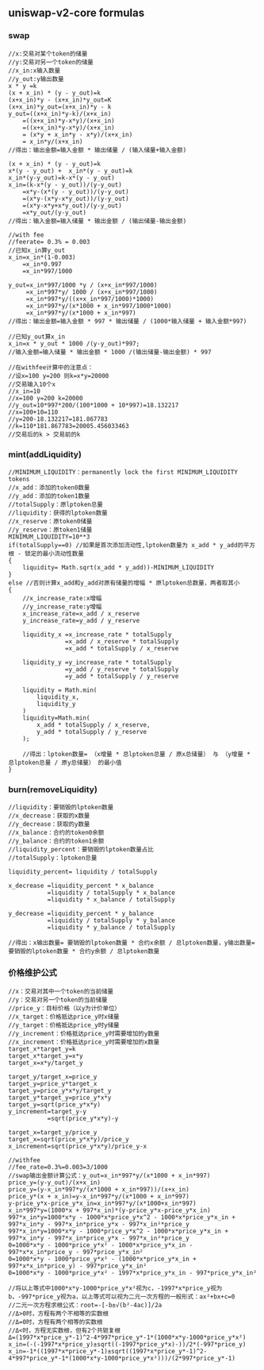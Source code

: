 ## uniswap-v2-core formulas
### swap
    //x:交易对某个token的储量
    //y:交易对另一个token的储量
    //x_in:x输入数量
    //y_out:y输出数量
    x * y =k
    (x + x_in) * (y - y_out)=k
    (x+x_in)*y - (x+x_in)*y_out=K
    (x+x_in)*y_out=(x+x_in)*y - k
    y_out=((x+x_in)*y-k)/(x+x_in)
        =((x+x_in)*y-x*y)/(x+x_in)
        =((x+x_in)*y-x*y)/(x+x_in)
        = (x*y + x_in*y - x*y)/(x+x_in)
        = x_in*y/(x+x_in)
    //得出：输出金额=输入金额 * 输出储量 / (输入储量+输入金额) 

    (x + x_in) * (y - y_out)=k
    x*(y - y_out) +  x_in*(y - y_out)=k
    x_in*(y-y_out)=k-x*(y - y_out)
    x_in=(k-x*(y - y_out))/(y-y_out)
        =x*y-(x*(y - y_out))/(y-y_out)
        =(x*y-(x*y-x*y_out))/(y-y_out)
        =(x*y-x*y+x*y_out)/(y-y_out)
        =x*y_out/(y-y_out)
    //得出：输入金额=输入储量 * 输出金额 / (输出储量-输出金额) 

    //with fee
    //feerate= 0.3% = 0.003
    //已知x_in算y_out    
    x_in=x_in*(1-0.003)
        =x_in*0.997
        =x_in*997/1000

    y_out=x_in*997/1000 *y / (x+x_in*997/1000)
         =x_in*997*y/ 1000 / (x+x_in*997/1000)
         =x_in*997*y/((x+x_in*997/1000)*1000)
         =x_in*997*y/(x*1000 + x_in*997/1000*1000)
         =x_in*997*y/(x*1000 + x_in*997)
    //得出：输出金额=输入金额 * 997 * 输出储量 / (1000*输入储量 + 输入金额*997) 

    //已知y_out算x_in
    x_in=x * y_out * 1000 /(y-y_out)*997;
    //输入金额=输入储量 * 输出金额 * 1000 /(输出储量-输出金额) * 997

    //在withfee计算中的注意点：
    //设x=100 y=200 则k=x*y=20000
    //交易输入10个x
    //x_in=10
    //x=100 y=200 k=20000
    //y_out=10*997*200/(100*1000 + 10*997)=18.132217
    //x=100+10=110
    //y=200-18.132217=181.867783
    //k=110*181.867783=20005.456033463 
    //交易后的k > 交易前的k

### mint(addLiquidity)
    //MINIMUM_LIQUIDITY：permanently lock the first MINIMUM_LIQUIDITY tokens
    //x_add：添加的token0数量
    //y_add：添加的token1数量
    //totalSupply：原lptoken总量
    //liquidity：获得的lptoken数量
    //x_reserve：原token0储量
    //y_reserve：原token1储量
    MINIMUM_LIQUIDITY=10**3
    if(totalSupply==0) //如果是首次添加流动性,lptoken数量为 x_add * y_add的平方根 - 锁定的最小流动性数量
    {
        liquidity= Math.sqrt(x_add * y_add))-MINIMUM_LIQUIDITY
    }
    else //否则计算x_add和y_add对原有储量的增幅 * 原lptoken总数量，两者取其小
    {
        //x_increase_rate:x增幅
        //y_increase_rate:y增幅
        x_increase_rate=x_add / x_reserve
        y_increase_rate=y_add / y_reserve

        liquidity_x =x_increase_rate * totalSupply
                    =x_add / x_reserve * totalSupply
                    =x_add * totalSupply / x_reserve

        liquidity_y =y_increase_rate * totalSupply        
                    =y_add / y_reserve * totalSupply
                    =y_add * totalSupply / y_reserve

        liquidity = Math.min(
            liquidity_x,
            liquidity_y
        )
        liquidity=Math.min(
            x_add * totalSupply / x_reserve,
            y_add * totalSupply / y_reserve
        );

        //得出：lptoken数量= （x增量 * 总lptoken总量 / 原x总储量） 与 （y增量 * 总lptoken总量 / 原y总储量） 的最小值
    }

### burn(removeLiquidity)
    //liquidity：要销毁的lptoken数量
    //x_decrease：获取的x数量
    //y_decrease：获取的y数量
    //x_balance：合约的token0余额
    //y_balance：合约的token1余额
    //liquidity_percent：要销毁的lptoken数量占比
    //totalSupply：lptoken总量

    liquidity_percent= liquidity / totalSupply

    x_decrease =liquidity_percent * x_balance
               =liquidity / totalSupply * x_balance
               =liquidity * x_balance / totalSupply 

    y_decrease =liquidity_percent * y_balance
               =liquidity / totalSupply * y_balance
               =liquidity * y_balance / totalSupply

    //得出：x输出数量= 要销毁的lptoken数量 * 合约x余额 / 总lptoken数量，y输出数量=要销毁的lptoken数量 * 合约y余额 / 总lptoken数量
    
### 价格维护公式
    //x：交易对其中一个token的当前储量
    //y：交易对另一个token的当前储量
    //price_y：目标价格（以y为计价单位）
    //x_target：价格抵达price_y时x储量
    //y_target：价格抵达price_y时y储量
    //y_increment：价格抵达price_y时需要增加的y数量
    //x_increment：价格抵达price_y时需要增加的x数量
    target_x*target_y=k
    target_x*target_y=x*y
    target_x=x*y/target_y    

    target_y/target_x=price_y
    target_y=price_y*target_x
    target_y=price_y*x*y/target_y
    target_y*target_y=price_y*x*y
    target_y=sqrt(price_y*x*y)
    y_increment=target_y-y
               =sqrt(price_y*x*y)-y

    target_x=target_y/price_y
    target_x=sqrt(price_y*x*y)/price_y
    x_increment=sqrt(price_y*x*y)/price_y-x

    //withfee
    //fee_rate=0.3%=0.003=3/1000
    //swap输出金额计算公式：y_out=x_in*997*y/(x*1000 + x_in*997)
    price_y=(y-y_out)/(x+x_in)
    price_y=(y-x_in*997*y/(x*1000 + x_in*997))/(x+x_in)
    price_y*(x + x_in)=y-x_in*997*y/(x*1000 + x_in*997)
    y-price_y*x-price_y*x_in=x_in*997*y/(x*1000+x_in*997)
    x_in*997*y=(1000*x + 997*x_in)*(y-price_y*x-price_y*x_in)
    997*x_in*y=1000*x*y - 1000*x*price_y*x^2 - 1000*x*price_y*x_in + 997*x_in*y - 997*x_in*price_y*x - 997*x_in²*price_y
    997*x_in*y=1000*x*y - 1000*price_y*x^2 - 1000*x*price_y*x_in + 997*x_in*y - 997*x_in*price_y*x - 997*x_in²*price_y
    0=1000*x*y - 1000*price_y*x² - 1000*x*price_y*x_in - 997*x*x_in*price_y - 997*price_y*x_in²
    0=1000*x*y - 1000*price_y*x² - (1000*x*price_y*x_in + 997*x*x_in*price_y) - 997*price_y*x_in²
    0=1000*x*y - 1000*price_y*x² - 1997*x*price_y*x_in - 997*price_y*x_in²

    //将以上等式中1000*x*y-1000*price_y*x²视为c，-1997*x*price_y视为b，-997*price_y视为a，以上等式可以视为二元一次方程的一般形式：ax²+bx+c=0
    //二元一次方程求根公式：root=-[-b±√(b²-4ac)]/2a
    //Δ>0时，方程有两个不相等的实数根
    //Δ=0时，方程有两个相等的实数根
    //Δ<时，方程无实数根，但有2个共轭复根    
    Δ=(1997*x*price_y*-1)^2-4*997*price_y*-1*(1000*x*y-1000*price_y*x²)
    x_in=(-(-1997*x*price_y)±sqrt((-1997*price_y*x)-))/2*(-997*price_y)
    x_in=-1*((1997*x*price_y*-1)±sqrt((1997*x*price_y*-1)^2-4*997*price_y*-1*(1000*x*y-1000*price_y*x²)))/(2*997*price_y*-1)
